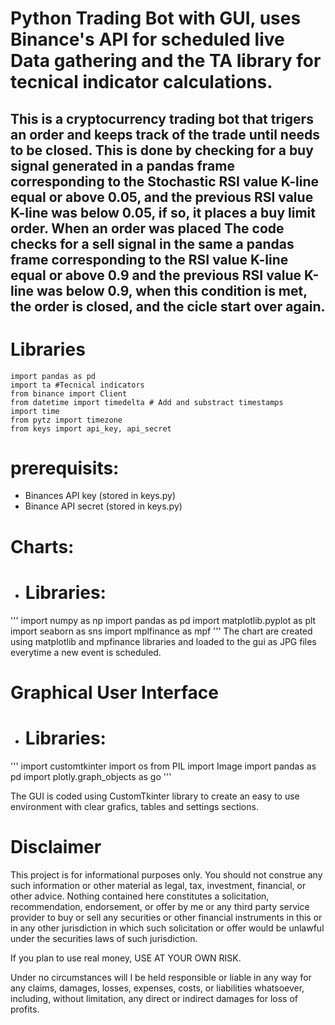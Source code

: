 # Python Trading Bot with GUI, uses Binance's API for scheduled live Data gathering and the TA library for tecnical indicator calculations.

## This is a cryptocurrency trading bot that trigers an order and keeps track of the trade until needs to be closed. This is done by checking for a buy signal generated in a pandas frame corresponding to the Stochastic RSI value K-line equal or above 0.05, and the previous RSI value K-line was below 0.05, if so, it places a buy limit order. When an order was placed The code checks for a sell signal in the same a pandas frame corresponding to the RSI value K-line equal or above 0.9 and the previous RSI value K-line was below 0.9, when this condition is met, the order is closed, and the cicle start over again.

# Libraries
```
import pandas as pd
import ta #Tecnical indicators
from binance import Client
from datetime import timedelta # Add and substract timestamps
import time
from pytz import timezone
from keys import api_key, api_secret
``` 

# prerequisits:
- Binances API key (stored in keys.py)
- Binance API secret (stored in keys.py)
# Charts:
- # Libraries:

'''
import numpy as np
import pandas as pd
import matplotlib.pyplot as plt
import seaborn as sns
import mplfinance as mpf
'''
The chart are created using matplotlib and mpfinance libraries and loaded to the gui as JPG files everytime a new event is scheduled.

# Graphical User Interface
- # Libraries:
'''
import customtkinter
import os
from PIL import Image
import pandas as pd
import plotly.graph_objects as go
'''

The GUI is coded using CustomTkinter library to create an easy to use environment with clear grafics, tables and settings sections.

# Disclaimer
This project is for informational purposes only. You should not construe any such information or other material as legal, tax, investment, financial, or other advice. Nothing contained here constitutes a solicitation, recommendation, endorsement, or offer by me or any third party service provider to buy or sell any securities or other financial instruments in this or in any other jurisdiction in which such solicitation or offer would be unlawful under the securities laws of such jurisdiction.

If you plan to use real money, USE AT YOUR OWN RISK.

Under no circumstances will I be held responsible or liable in any way for any claims, damages, losses, expenses, costs, or liabilities whatsoever, including, without limitation, any direct or indirect damages for loss of profits.

